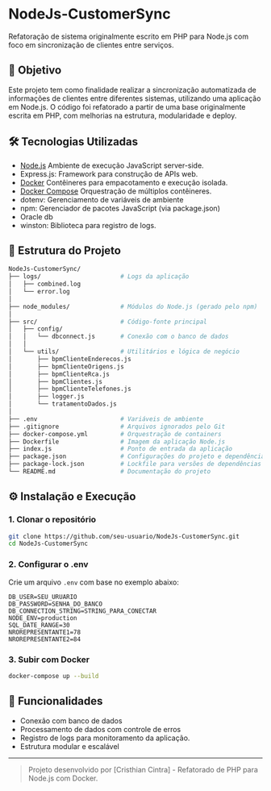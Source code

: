 
# NodeJs-CustomerSync

Refatoração de sistema originalmente escrito em PHP para Node.js com foco em sincronização de clientes entre serviços.

## 🧠 Objetivo

Este projeto tem como finalidade realizar a sincronização automatizada de informações de clientes entre diferentes sistemas, utilizando uma aplicação em Node.js. O código foi refatorado a partir de uma base originalmente escrita em PHP, com melhorias na estrutura, modularidade e deploy.

## 🛠️ Tecnologias Utilizadas

- [Node.js](https://nodejs.org/) Ambiente de execução JavaScript server-side.
- Express.js: Framework para construção de APIs web.
- [Docker](https://www.docker.com/) Contêineres para empacotamento e execução isolada.
- [Docker Compose](https://docs.docker.com/compose/) Orquestração de múltiplos contêineres.
- dotenv: Gerenciamento de variáveis de ambiente
- npm: Gerenciador de pacotes JavaScript (via package.json)
- Oracle db
- winston: Biblioteca para registro de logs.

## 📁 Estrutura do Projeto

```bash
NodeJs-CustomerSync/
├── logs/                      # Logs da aplicação
│   ├── combined.log
│   └── error.log
│
├── node_modules/              # Módulos do Node.js (gerado pelo npm)
│
├── src/                       # Código-fonte principal
│   ├── config/
│   │   └── dbconnect.js       # Conexão com o banco de dados
│   │
│   └── utils/                 # Utilitários e lógica de negócio
│       ├── bpmClienteEnderecos.js
│       ├── bpmClienteOrigens.js
│       ├── bpmClienteRca.js
│       ├── bpmClientes.js
│       ├── bpmClienteTelefones.js
│       ├── logger.js
│       └── tratamentoDados.js
│
├── .env                       # Variáveis de ambiente
├── .gitignore                 # Arquivos ignorados pelo Git
├── docker-compose.yml         # Orquestração de containers
├── Dockerfile                 # Imagem da aplicação Node.js
├── index.js                   # Ponto de entrada da aplicação
├── package.json               # Configurações do projeto e dependências
├── package-lock.json          # Lockfile para versões de dependências
└── README.md                  # Documentação do projeto

```

## ⚙️ Instalação e Execução

### 1. Clonar o repositório

```bash
git clone https://github.com/seu-usuario/NodeJs-CustomerSync.git
cd NodeJs-CustomerSync
```

### 2. Configurar o .env

Crie um arquivo `.env` com base no exemplo abaixo:

```env
DB_USER=SEU_URUARIO
DB_PASSWORD=SENHA_DO_BANCO
DB_CONNECTION_STRING=STRING_PARA_CONECTAR
NODE_ENV=production
SQL_DATE_RANGE=30
NROREPRESENTANTE1=78
NROREPRESENTANTE2=84
```

### 3. Subir com Docker

```bash
docker-compose up --build
```

## 🚀 Funcionalidades

- Conexão com banco de dados
- Processamento de dados com controle de erros
- Registro de logs para monitoramento da aplicação.
- Estrutura modular e escalável

---

> Projeto desenvolvido por [Cristhian Cintra] - Refatorado de PHP para Node.js com Docker.
